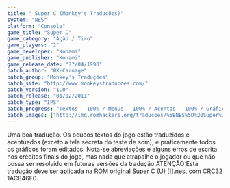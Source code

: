 ```yaml
---
title: " Super C (Monkey's Traduções)"
system: "NES"
platform: "Console"
game_title: "Super C"
game_category: "Ação / Tiro"
game_players: "2"
game_developer: "Konami"
game_publisher: "Konami"
game_release_date: "??/04/1990"
patch_author: "ØX-Carnage"
patch_group: "Monkey's Traduções"
patch_site: "http://www.monkeystraducoes.com/"
patch_version: "1.0"
patch_release: "01/02/2011"
patch_type: "IPS"
patch_progress: "Textos - 100% / Menus - 100% / Acentos - 100% / Gráficos - 95%"
patch_images: ["http://img.romhackers.org/traducoes/%5BNES%5D%20Super%20C%20-%20Monkey's%20Tradu%C3%A7%C3%B5es%20-%201.png","http://img.romhackers.org/traducoes/%5BNES%5D%20Super%20C%20-%20Monkey's%20Tradu%C3%A7%C3%B5es%20-%202.png","http://img.romhackers.org/traducoes/%5BNES%5D%20Super%20C%20-%20Monkey's%20Tradu%C3%A7%C3%B5es%20-%203.png"]
---
```

Uma boa tradução. Os poucos textos do jogo estão traduzidos e acentuados (exceto a tela secreta do teste de som), e praticamente todos os gráficos foram editados. Nota-se abreviações e alguns erros de escrita nos créditos finais do jogo, mas nada que atrapalhe o jogador ou que não possa ser resolvido em futuras versões da tradução.ATENÇÃO:Esta tradução deve ser aplicada na ROM original Super C (U) [!].nes, com CRC32 1AC846F0.